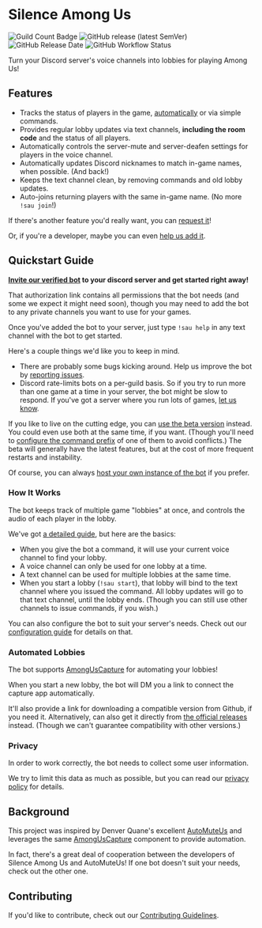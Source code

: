 # Silence Among Us
![Guild Count Badge](https://img.shields.io/badge/dynamic/json?logo=discord&label=guilds&color=blue&query=$.guildsSupported&url=https://sau.tanndev.com/api/server)
![GitHub release (latest SemVer)](https://img.shields.io/github/v/release/tanndev/silence-among-us?label=version&sort=semver)
![GitHub Release Date](https://img.shields.io/github/release-date/tanndev/silence-among-us)
![GitHub Workflow Status](https://img.shields.io/github/workflow/status/tanndev/silence-among-us/Release/main?logo=github)

Turn your Discord server's voice channels into lobbies for playing Among Us!

## Features
- Tracks the status of players in the game, [automatically](#automated-lobbies) or via simple commands.
- Provides regular lobby updates via text channels, **including the room code** and the status of all players.
- Automatically controls the server-mute and server-deafen settings for players in the voice channel.
- Automatically updates Discord nicknames to match in-game names, when possible. (And back!)
- Keeps the text channel clean, by removing commands and old lobby updates.
- Auto-joins returning players with the same in-game name. (No more `!sau join`!)

If there's another feature you'd really want, you can [request it](https://github.com/tanndev/silence-among-us/issues/new)!

Or, if you're a developer, maybe you can even [help us add it](CONTRIBUTING.md).

## Quickstart Guide
**[Invite our verified bot](https://discord.com/api/oauth2/authorize?client_id=757007603149832203&permissions=150039808&scope=bot) to your discord server and get started right away!**

That authorization link contains all permissions that the bot needs (and some we expect it might need soon), though you may need to add the bot to any private channels you want to use for your games.

Once you've added the bot to your server, just type `!sau help` in any text channel with the bot to get started.

Here's a couple things we'd like you to keep in mind.
- There are probably some bugs kicking around. Help us improve the bot by [reporting issues](https://github.com/tanndev/silence-among-us/issues/new).
- Discord rate-limits bots on a per-guild basis. So if you try to run more than one game at a time in your server, the bot might be slow to respond. If you've got a server where you run lots of games, [let us know](https://github.com/tanndev/silence-among-us/issues/new).

If you like to live on the cutting edge, you can [use the beta version](https://discord.com/api/oauth2/authorize?client_id=764878644341506068&permissions=149974272&scope=bot) instead. You could even use both at the same time, if you want. (Though you'll need to [configure the command prefix](docs/configuration.md#prefix) of one of them to avoid conflicts.) The beta will generally have the latest features, but at the cost of more frequent restarts and instability.

Of course, you can always [host your own instance of the bot](/docs/self-hosting.md#host-your-own-bot) if you prefer.

### How It Works
The bot keeps track of multiple game "lobbies" at once, and controls the audio of each player in the lobby.

We've got [a detailed guide](docs/details.md#detailed-docs), but here are the basics:
- When you give the bot a command, it will use your current voice channel to find your lobby.
- A voice channel can only be used for one lobby at a time.
- A text channel can be used for multiple lobbies at the same time.
- When you start a lobby (`!sau start`), that lobby will bind to the text channel where you issued the command. All lobby updates will go to that text channel, until the lobby ends. (Though you can still use other channels to issue commands, if you wish.)

You can also configure the bot to suit your server's needs.
Check out our [configuration guide](/docs/configuration.md#per-server-configuration) for details on that.

### Automated Lobbies
The bot supports [AmongUsCapture](https://github.com/denverquane/amonguscapture) for automating your lobbies!

When you start a new lobby, the bot will DM you a link to connect the capture app automatically.

It'll also provide a link for downloading a compatible version from Github, if you need it.
Alternatively, can also get it directly from [the official releases](https://github.com/denverquane/amonguscapture/releases) instead.
(Though we can't guarantee compatibility with other versions.)

### Privacy
In order to work correctly, the bot needs to collect some user information.

We try to limit this data as much as possible, but you can read our [privacy policy](docs/privacy.md#privacy-policy) for details.

## Background
This project was inspired by Denver Quane's excellent [AutoMuteUs](https://github.com/denverquane/amongusdiscord)
and leverages the same [AmongUsCapture](https://github.com/denverquane/amonguscapture) component to provide automation.

In fact, there's a great deal of cooperation between the developers of Silence Among Us and AutoMuteUs!
If one bot doesn't suit your needs, check out the other one.

## Contributing
If you'd like to contribute, check out our [Contributing Guidelines](CONTRIBUTING.md).
